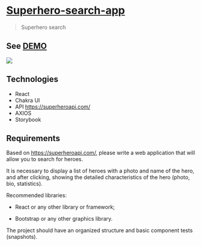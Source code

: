 # [Superhero-search-app](https://superhero-search-app.netlify.app/)

> Superhero search

## See [DEMO](https://superhero-search-app.netlify.app/)

![](./image-supehero.png)

## Technologies

- React
- Chakra UI
- API https://superheroapi.com/
- AXIOS
- Storybook

## Requirements

Based on https://superheroapi.com/, please write a web application that will allow you to search for
heroes.

It is necessary to display a list of heroes with a photo and name of the hero, and after clicking,
showing the detailed characteristics of the hero (photo, bio, statistics).

Recommended libraries:

- React or any other library or framework;

- Bootstrap or any other graphics library.

The project should have an organized structure and basic component tests (snapshots).
